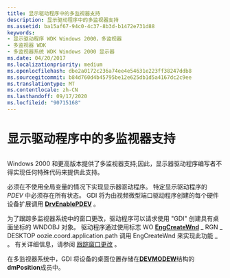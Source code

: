 ```yaml
---
title: 显示驱动程序中的多监视器支持
description: 显示驱动程序中的多监视器支持
ms.assetid: ba15af67-94c0-4c37-8b3d-b1472e731d88
keywords:
- 显示驱动程序 WDK Windows 2000，多监视器
- 多监视器 WDK
- 多监视器系统 WDK Windows 2000 显示器
ms.date: 04/20/2017
ms.localizationpriority: medium
ms.openlocfilehash: dbe2a0172c236a74ee4e54631e223ff38247ddb8
ms.sourcegitcommit: b84d760d4b45795be12e625db1d5a4167dc2c9ee
ms.translationtype: MT
ms.contentlocale: zh-CN
ms.lasthandoff: 09/17/2020
ms.locfileid: "90715168"
---
```

# <a name="multiple-monitor-support-in-the-display-driver"></a>显示驱动程序中的多监视器支持


## <span id="ddk_multiple_monitor_support_in_the_display_driver_gg"></span><span id="DDK_MULTIPLE_MONITOR_SUPPORT_IN_THE_DISPLAY_DRIVER_GG"></span>


Windows 2000 和更高版本提供了多监视器支持;因此，显示器驱动程序编写者不得实现任何特殊代码来提供此支持。

必须在不使用全局变量的情况下实现显示器驱动程序。 特定显示驱动程序的 *PDEV* 中必须存在所有状态。 GDI 将为由视频微型端口驱动程序创建的每个硬件设备扩展调用 [**DrvEnablePDEV**](/windows/win32/api/winddi/nf-winddi-drvenablepdev) 。

为了跟踪多监视器系统中的窗口更改，驱动程序可以请求使用 "GDI" 创建具有桌面坐标的 WNDOBJ 对象。 驱动程序通过使用标志 WO [**EngCreateWnd**](/windows/win32/api/winddi/nf-winddi-engcreatewnd) \_ RGN \_ DESKTOP oozie.coord.application.path 调用 EngCreateWnd 来实现此功能 \_ 。 有关详细信息，请参阅 [跟踪窗口更改](tracking-window-changes.md) 。

在多监视器系统中，GDI 将设备的桌面位置存储在[**DEVMODEW**](/windows/win32/api/wingdi/ns-wingdi-_devicemodew)结构的**dmPosition**成员中。

 

